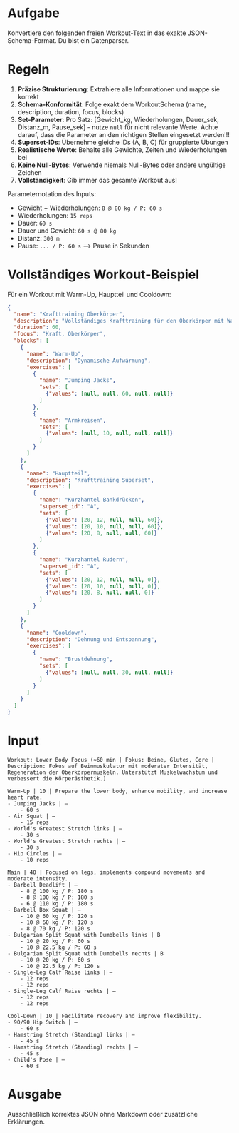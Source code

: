# Aufgabe
Konvertiere den folgenden freien Workout-Text in das exakte JSON-Schema-Format. Du bist ein Datenparser.

# Regeln
1. **Präzise Strukturierung**: Extrahiere alle Informationen und mappe sie korrekt
2. **Schema-Konformität**: Folge exakt dem WorkoutSchema (name, description, duration, focus, blocks)
3. **Set-Parameter**: Pro Satz: [Gewicht_kg, Wiederholungen, Dauer_sek, Distanz_m, Pause_sek] - nutze `null` für nicht relevante Werte. Achte darauf, dass die Parameter an den richtigen Stellen eingesetzt werden!!!
4. **Superset-IDs**: Übernehme gleiche IDs (A, B, C) für gruppierte Übungen
5. **Realistische Werte**: Behalte alle Gewichte, Zeiten und Wiederholungen bei
6. **Keine Null-Bytes**: Verwende niemals Null-Bytes oder andere ungültige Zeichen
7. **Vollständigkeit**: Gib immer das gesamte Workout aus!

Parameternotation des Inputs:
- Gewicht + Wiederholungen: `8 @ 80 kg / P: 60 s`
- Wiederholungen: `15 reps`
- Dauer: `60 s`
- Dauer und Gewicht: `60 s @ 80 kg`
- Distanz: `300 m`
- Pause: `... / P: 60 s` --> Pause in Sekunden


# Vollständiges Workout-Beispiel
Für ein Workout mit Warm-Up, Hauptteil und Cooldown:
```json
{
  "name": "Krafttraining Oberkörper",
  "description": "Vollständiges Krafttraining für den Oberkörper mit Warm-Up und Cooldown",
  "duration": 60,
  "focus": "Kraft, Oberkörper",
  "blocks": [
    {
      "name": "Warm-Up",
      "description": "Dynamische Aufwärmung",
      "exercises": [
        {
          "name": "Jumping Jacks",
          "sets": [
            {"values": [null, null, 60, null, null]}
          ]
        },
        {
          "name": "Armkreisen",
          "sets": [
            {"values": [null, 10, null, null, null]}
          ]
        }
      ]
    },
    {
      "name": "Hauptteil",
      "description": "Krafttraining Superset",
      "exercises": [
        {
          "name": "Kurzhantel Bankdrücken",
          "superset_id": "A",
          "sets": [
            {"values": [20, 12, null, null, 60]},
            {"values": [20, 10, null, null, 60]},
            {"values": [20, 8, null, null, 60]}
          ]
        },
        {
          "name": "Kurzhantel Rudern",
          "superset_id": "A",
          "sets": [
            {"values": [20, 12, null, null, 0]},
            {"values": [20, 10, null, null, 0]},
            {"values": [20, 8, null, null, 0]}
          ]
        }
      ]
    },
    {
      "name": "Cooldown",
      "description": "Dehnung und Entspannung",
      "exercises": [
        {
          "name": "Brustdehnung",
          "sets": [
            {"values": [null, null, 30, null, null]}
          ]
        }
      ]
    }
  ]
}
```

# Input
```
Workout: Lower Body Focus (≈60 min | Fokus: Beine, Glutes, Core | Description: Fokus auf Beinmuskulatur mit moderater Intensität, Regeneration der Oberkörpermuskeln. Unterstützt Muskelwachstum und verbessert die Körperästhetik.)

Warm-Up | 10 | Prepare the lower body, enhance mobility, and increase heart rate.
- Jumping Jacks | –
    - 60 s
- Air Squat | –
    - 15 reps
- World's Greatest Stretch links | –
    - 30 s
- World's Greatest Stretch rechts | –
    - 30 s
- Hip Circles | –
    - 10 reps

Main | 40 | Focused on legs, implements compound movements and moderate intensity.
- Barbell Deadlift | –
    - 8 @ 100 kg / P: 180 s
    - 8 @ 100 kg / P: 180 s
    - 6 @ 110 kg / P: 180 s
- Barbell Box Squat | –
    - 10 @ 60 kg / P: 120 s
    - 10 @ 60 kg / P: 120 s
    - 8 @ 70 kg / P: 120 s
- Bulgarian Split Squat with Dumbbells links | B
    - 10 @ 20 kg / P: 60 s
    - 10 @ 22.5 kg / P: 60 s
- Bulgarian Split Squat with Dumbbells rechts | B
    - 10 @ 20 kg / P: 60 s
    - 10 @ 22.5 kg / P: 120 s
- Single-Leg Calf Raise links | –
    - 12 reps
    - 12 reps
- Single-Leg Calf Raise rechts | –
    - 12 reps
    - 12 reps

Cool-Down | 10 | Facilitate recovery and improve flexibility.
- 90/90 Hip Switch | –
    - 60 s
- Hamstring Stretch (Standing) links | –
    - 45 s
- Hamstring Stretch (Standing) rechts | –
    - 45 s
- Child's Pose | –
    - 60 s
```

# Ausgabe
Ausschließlich korrektes JSON ohne Markdown oder zusätzliche Erklärungen. 